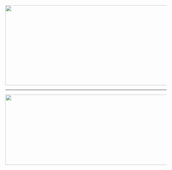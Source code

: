 <img align="center" height= "250" width="700px" src="https://github-readme-stats.vercel.app/api/?username=alpardayalman&theme=blue-green" />

---

[<img align="center" height="220px" width="750px" src="https://i.pinimg.com/564x/97/a6/f2/97a6f2089b69009442d9f7fc34c29a78.jpg">](https://www.beautifyconverter.com/steganographic-decoder.php)  

